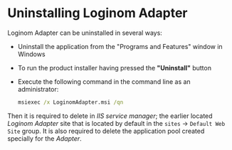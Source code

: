 # Uninstalling Loginom Adapter

Loginom Adapter can be uninstalled in several ways:

* Uninstall the application from the "Programs and Features" window in Windows
* To run the product installer having pressed the **"Uninstall"** button
* Execute the following command in the command line as an administrator:

   ```cmd
   msiexec /x LoginomAdapter.msi /qn
   ```

Then it is required to delete in *IIS service manager*; the earlier located *Loginom Adapter* site that is located by default in the `sites` -> `Default Web Site` group. It is also required to delete the application pool created specially for the *Adapter*.
